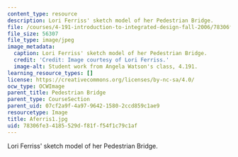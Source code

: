 ```yaml
---
content_type: resource
description: Lori Ferriss' sketch model of her Pedestrian Bridge.
file: /courses/4-191-introduction-to-integrated-design-fall-2006/78306fe34185529df81ff54f1c79c1af_Aferris1.jpg
file_size: 56307
file_type: image/jpeg
image_metadata:
  caption: Lori Ferriss' sketch model of her Pedestrian Bridge.
  credit: 'Credit: Image courtesy of Lori Ferriss.'
  image-alt: Student work from Angela Watson's class, 4.191.
learning_resource_types: []
license: https://creativecommons.org/licenses/by-nc-sa/4.0/
ocw_type: OCWImage
parent_title: Pedestrian Bridge
parent_type: CourseSection
parent_uid: 07cf2a9f-4a97-9642-1580-2ccd859c1ae9
resourcetype: Image
title: Aferris1.jpg
uid: 78306fe3-4185-529d-f81f-f54f1c79c1af
---
```

Lori Ferriss' sketch model of her Pedestrian Bridge.